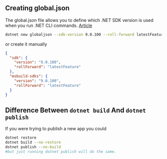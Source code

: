 ## Creating global.json

The global.json file allows you to define which .NET SDK version is used when you run .NET CLI commands. [Article](https://learn.microsoft.com/en-us/dotnet/core/tools/global-json)

```sh
dotnet new globaljson --sdk-version 9.0.100 --roll-forward latestFeature
```

or create it manually

```json
{
  "sdk": {
    "version": "9.0.100",
    "rollForward": "latestFeature"
  },
  "msbuild-sdks": {
    "version": "9.0.100",
    "rollForward": "latestFeature"
  }
}
```

## Difference Between `dotnet build` And `dotnet publish`

If you were trying to publish a new app you could

```sh
dotnet restore
dotnet build --no-restore
dotnet publish --no-build
#but just running dotnet publish will do the same.
```
